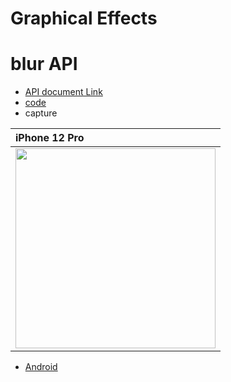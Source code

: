 # Graphical Effects

# blur API

- [API document Link](https://developer.apple.com/documentation/swiftui/menu/blur(radius:opaque:))
- [code](xxxx)
- capture

| iPhone 12 Pro |
|:---|
|<img src="https://user-images.githubusercontent.com/16476224/145952922-c902dbc1-cfdf-4c0b-b499-920e483cc922.gif" width=320 /> |
- [Android](https://github.com/LeoAndo/RenderEffectSample)
